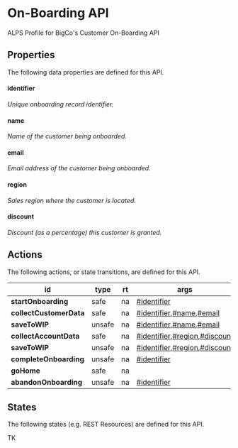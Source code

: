 # On-Boarding API


ALPS Profile for BigCo's Customer On-Boarding API

## Properties


The following data properties are defined for this API.



#### identifier


_Unique onboarding record identifier._

#### name


_Name of the customer being onboarded._

#### email


_Email address of the customer being onboarded._

#### region


_Sales region where the customer is located._

#### discount


_Discount (as a percentage) this customer is granted._

## Actions


The following actions, or state transitions, are defined for this API.



id | type | rt | args | notes
--- | --- | --- | --- | ---
**startOnboarding** | safe | na | <a href='#identifier'>#identifier</a> | 
**collectCustomerData** | safe | na | <a href='#identifier'>#identifier</a>,<a href='#name'>#name</a>,<a href='#email'>#email</a> | 
**saveToWIP** | unsafe | na | <a href='#identifier'>#identifier</a>,<a href='#name'>#name</a>,<a href='#email'>#email</a> | 
**collectAccountData** | safe | na | <a href='#identifier'>#identifier</a>,<a href='#region'>#region</a>,<a href='#discount'>#discount</a> | 
**saveToWIP** | unsafe | na | <a href='#identifier'>#identifier</a>,<a href='#region'>#region</a>,<a href='#discount'>#discount</a> | 
**completeOnboarding** | unsafe | na | <a href='#identifier'>#identifier</a> | 
**goHome** | safe | na |  | 
**abandonOnboarding** | unsafe | na | <a href='#identifier'>#identifier</a> | 

## States


The following states (e.g. REST Resources) are defined for this API.


TK
